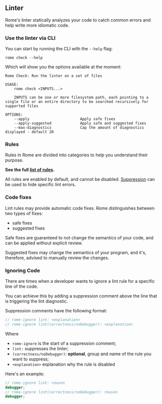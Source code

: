 ## Linter

Rome's linter statically analyzes your code to catch common errors and help write more idiomatic code.

### Use the linter via CLI

You can start by running the CLI with the `--help` flag:

```shell
rome check --help
```

Which will show you the options available at the moment:

```shell
Rome Check: Run the linter on a set of files

USAGE:
    rome check <INPUTS...>

    INPUTS can be one or more filesystem path, each pointing to a single file or an entire directory to be searched recursively for supported files

OPTIONS:
    --apply                       Apply safe fixes
    --apply-suggested             Apply safe and suggested fixes
    --max-diagnostics             Cap the amount of diagnostics displayed - default 20

```

### Rules

Rules in Rome are divided into categories to help you understand their purpose.

**See the full [list of rules](/docs/lint/rules).**

All rules are enabled by default, and cannot be disabled. [Suppression](#lint-suppression) can be used to hide specific lint errors.

[vs code extension]: https://marketplace.visualstudio.com/items?itemName=rome.rome
[release page]: https://github.com/rome/tools/releases

### Code fixes

Lint rules may provide automatic code fixes. Rome distinguishes between two types of fixes:

- safe fixes
- suggested fixes

Safe fixes are guaranteed to not change the semantics of your code,
and can be applied without explicit review.

Suggested fixes may change the semantics of your program, and it's,
therefore, advised to manually review the changes.

### Ignoring Code

There are times when a developer wants to ignore a lint rule for a specific line of the code.

You can achieve this by adding a suppression comment above the line that is triggering the lint diagnostic.

Suppression comments have the following format:

```js
// rome-ignore lint: <explanation>
// rome-ignore lint(correctness/noDebugger): <explanation>
```

Where

- `rome-ignore` is the start of a suppression comment;
- `lint:` suppresses the linter;
- `(correctness/noDebugger)`: **optional**, group and name of the rule you want to suppress;
- `<explanation>` explanation why the rule is disabled

Here's an example:

```ts
// rome-ignore lint: reason
debugger;
// rome-ignore lint(correctness/noDebugger): reason
debugger;
```
